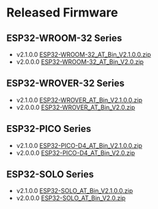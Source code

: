 Released Firmware
=================

## ESP32-WROOM-32 Series

- v2.1.0.0 [ESP32-WROOM-32_AT_Bin_V2.1.0.0.zip](https://download.espressif.com/esp_at/firmware/ESP32/ESP32_WROOM/ESP32-WROOM-32_AT_Bin_V2.1.0.0.zip)
- v2.0.0.0 [ESP32-WROOM-32_AT_Bin_V2.0.zip](https://download.espressif.com/esp_at/firmware/ESP32/ESP32_WROOM/ESP32-WROOM-32_AT_Bin_V2.0.zip)

## ESP32-WROVER-32 Series

- v2.1.0.0 [ESP32-WROVER_AT_Bin_V2.1.0.0.zip](https://download.espressif.com/esp_at/firmware/ESP32/ESP32_WROVER/ESP32-WROVER_AT_Bin_V2.1.0.0.zip)
- v2.0.0.0 [ESP32-WROVER_AT_Bin_V2.0.zip](https://download.espressif.com/esp_at/firmware/ESP32/ESP32_WROVER/ESP32-WROVER_AT_Bin_V2.0.zip)

## ESP32-PICO Series

- v2.1.0.0 [ESP32-PICO-D4_AT_Bin_V2.1.0.0.zip](https://download.espressif.com/esp_at/firmware/ESP32/ESP32_PICO_D4/ESP32-PICO-D4_AT_Bin_V2.1.0.0.zip)
- v2.0.0.0 [ESP32-PICO-D4_AT_Bin_V2.0.zip](https://download.espressif.com/esp_at/firmware/ESP32/ESP32_PICO_D4/ESP32-PICO-D4_AT_Bin_V2.0.zip)

## ESP32-SOLO Series

- v2.1.0.0 [ESP32-SOLO_AT_Bin_V2.1.0.0.zip](https://download.espressif.com/esp_at/firmware/ESP32/ESP32_SOLO/ESP32-SOLO_AT_Bin_V2.1.0.0.zip)
- v2.0.0.0 [ESP32-SOLO_AT_Bin_V2.0.zip](https://download.espressif.com/esp_at/firmware/ESP32/ESP32_SOLO/ESP32-SOLO_AT_Bin_V2.0.zip)